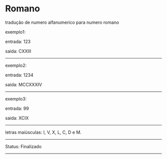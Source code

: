 # Romano
tradução de numero alfanumerico para numero romano



exemplo1:

entrada: 123

saida: CXXIII


----------------------

exemplo2:

entrada: 1234

saida: MCCXXXIV


------------------------


exemplo3:

entrada: 99

saida: XCIX


------------------------

letras maiúsculas: I, V, X, L, C, D e M.

------------------------


Status: Finalizado


-------------------------

